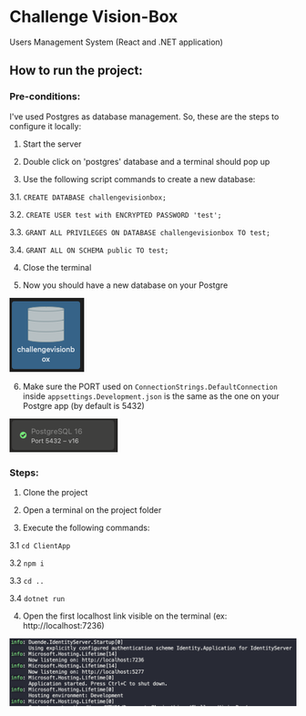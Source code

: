# Challenge Vision-Box

Users Management System (React and .NET application)

## How to run the project:

### Pre-conditions:

I've used Postgres as database management. So, these are the steps to configure it locally:

1. Start the server

2. Double click on 'postgres' database and a terminal should pop up

3. Use the following script commands to create a new database:

  3.1. `CREATE DATABASE challengevisionbox;`

  3.2. `CREATE USER test with ENCRYPTED PASSWORD 'test';`

  3.3. `GRANT ALL PRIVILEGES ON DATABASE challengevisionbox TO test;`

  3.4. `GRANT ALL ON SCHEMA public TO test;`

4. Close the terminal

5. Now you should have a new database on your Postgre

![db_Postgres](db.png)

6. Make sure the PORT used on `ConnectionStrings.DefaultConnection` inside `appsettings.Development.json` is the same as the one on your Postgre app (by default is 5432)

![db_Port](db_port.png)

### Steps:

1. Clone the project

2. Open a terminal on the project folder

3. Execute the following commands:

  3.1 `cd ClientApp`

  3.2 `npm i`

  3.3 `cd ..`

  3.4 `dotnet run`

4. Open the first localhost link visible on the terminal (ex: http://localhost:7236)

![terminal](terminal.png)

